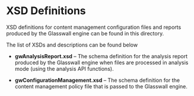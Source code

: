 # XSD Definitions

XSD definitions for content management configuration files and reports produced by the Glasswall engine can be found in this directory.


The list of XSDs and descriptions can be found below

-	**gwAnalysisReport.xsd** – The schema definition for the analysis report produced by the Glasswall engine when files are processed in analysis mode (using the analysis API functions).

-	**gwConfigurationManagement.xsd** – The schema definition for the content management policy file that is passed to the Glasswall engine.

